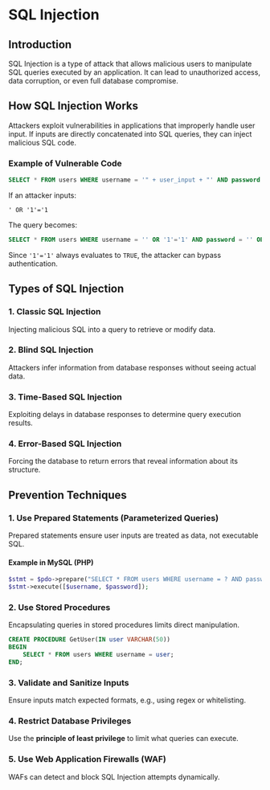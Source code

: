 # SQL Injection

## Introduction
SQL Injection is a type of attack that allows malicious users to manipulate SQL queries executed by an application. It can lead to unauthorized access, data corruption, or even full database compromise.

## How SQL Injection Works
Attackers exploit vulnerabilities in applications that improperly handle user input. If inputs are directly concatenated into SQL queries, they can inject malicious SQL code.

### Example of Vulnerable Code
```sql
SELECT * FROM users WHERE username = '" + user_input + "' AND password = '" + password_input + "';
```
If an attacker inputs:
```
' OR '1'='1
```
The query becomes:
```sql
SELECT * FROM users WHERE username = '' OR '1'='1' AND password = '' OR '1'='1';
```
Since `'1'='1'` always evaluates to `TRUE`, the attacker can bypass authentication.

## Types of SQL Injection

### 1. Classic SQL Injection
Injecting malicious SQL into a query to retrieve or modify data.

### 2. Blind SQL Injection
Attackers infer information from database responses without seeing actual data.

### 3. Time-Based SQL Injection
Exploiting delays in database responses to determine query execution results.

### 4. Error-Based SQL Injection
Forcing the database to return errors that reveal information about its structure.

## Prevention Techniques

### 1. Use Prepared Statements (Parameterized Queries)
Prepared statements ensure user inputs are treated as data, not executable SQL.

#### Example in MySQL (PHP)
```php
$stmt = $pdo->prepare("SELECT * FROM users WHERE username = ? AND password = ?");
$stmt->execute([$username, $password]);
```

### 2. Use Stored Procedures
Encapsulating queries in stored procedures limits direct manipulation.

```sql
CREATE PROCEDURE GetUser(IN user VARCHAR(50))
BEGIN
    SELECT * FROM users WHERE username = user;
END;
```

### 3. Validate and Sanitize Inputs
Ensure inputs match expected formats, e.g., using regex or whitelisting.

### 4. Restrict Database Privileges
Use the **principle of least privilege** to limit what queries can execute.

### 5. Use Web Application Firewalls (WAF)
WAFs can detect and block SQL Injection attempts dynamically.

